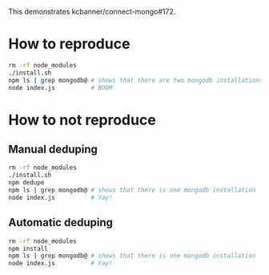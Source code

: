 This demonstrates kcbanner/connect-mongo#172.

How to reproduce
================

```sh
rm -rf node_modules
./install.sh
npm ls | grep mongodb@ # shows that there are two mongodb installations
node index.js          # BOOM
```

How to not reproduce
====================

Manual deduping
---------------

```sh
rm -rf node_modules
./install.sh
npm dedupe
npm ls | grep mongodb@ # shows that there is one mongodb installation
node index.js          # Yay!
```

Automatic deduping
------------------

```sh
rm -rf node_modules
npm install
npm ls | grep mongodb@ # shows that there is one mongodb installation
node index.js          # Yay!
```

